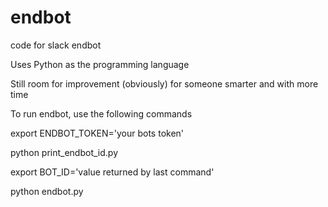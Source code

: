 # endbot
code for slack endbot

Uses Python as the programming language

Still room for improvement (obviously) for someone smarter and with more time

To run endbot, use the following commands

export ENDBOT_TOKEN='your bots token'

python print_endbot_id.py

export BOT_ID='value returned by last command'

python endbot.py

